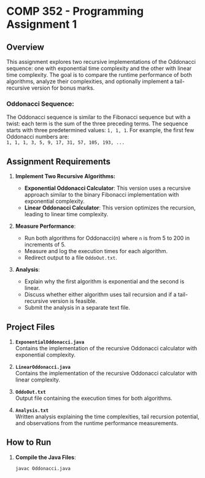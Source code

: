 # COMP 352 - Programming Assignment 1

## Overview
This assignment explores two recursive implementations of the Oddonacci sequence: one with exponential time complexity and the other with linear time complexity. The goal is to compare the runtime performance of both algorithms, analyze their complexities, and optionally implement a tail-recursive version for bonus marks.

### Oddonacci Sequence:
The Oddonacci sequence is similar to the Fibonacci sequence but with a twist: each term is the sum of the three preceding terms. The sequence starts with three predetermined values: `1, 1, 1`. For example, the first few Oddonacci numbers are:  
`1, 1, 1, 3, 5, 9, 17, 31, 57, 105, 193, ...`

## Assignment Requirements

1. **Implement Two Recursive Algorithms:**
   - **Exponential Oddonacci Calculator**: This version uses a recursive approach similar to the binary Fibonacci implementation with exponential complexity.
   - **Linear Oddonacci Calculator**: This version optimizes the recursion, leading to linear time complexity.

2. **Measure Performance**:
   - Run both algorithms for Oddonacci(n) where `n` is from 5 to 200 in increments of 5.
   - Measure and log the execution times for each algorithm.
   - Redirect output to a file `OddoOut.txt`.

3. **Analysis**:
   - Explain why the first algorithm is exponential and the second is linear.
   - Discuss whether either algorithm uses tail recursion and if a tail-recursive version is feasible.
   - Submit the analysis in a separate text file.

## Project Files

1. **`ExponentialOddonacci.java`**  
   Contains the implementation of the recursive Oddonacci calculator with exponential complexity.
   
2. **`LinearOddonacci.java`**  
   Contains the implementation of the recursive Oddonacci calculator with linear complexity.
   
3. **`OddoOut.txt`**  
   Output file containing the execution times for both algorithms.
   
4. **`Analysis.txt`**  
   Written analysis explaining the time complexities, tail recursion potential, and observations from the runtime performance measurements.

## How to Run

1. **Compile the Java Files**:
   ```bash
   javac Oddonacci.java
